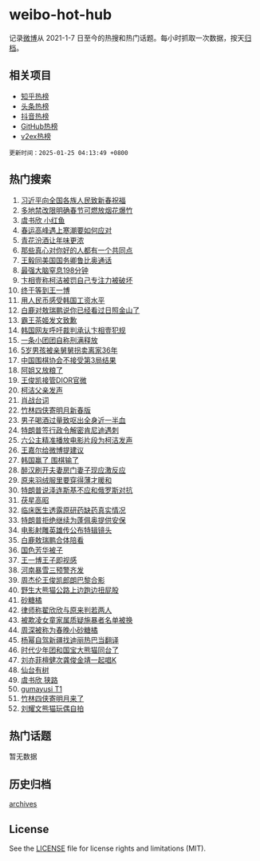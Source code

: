 # weibo-hot-hub

记录[微博](https://www.weibo.com)从 2021-1-7 日至今的热搜和热门话题。每小时抓取一次数据，按天[归档](archives)。

## 相关项目

- [知乎热榜](https://github.com/lonnyzhang423/zhihu-hot-hub)
- [头条热榜](https://github.com/lonnyzhang423/toutiao-hot-hub)
- [抖音热榜](https://github.com/lonnyzhang423/douyin-hot-hub)
- [GitHub热榜](https://github.com/lonnyzhang423/github-hot-hub)
- [v2ex热榜](https://github.com/lonnyzhang423/v2ex-hot-hub)


`更新时间：2025-01-25 04:13:49 +0800`

## 热门搜索

1. [习近平向全国各族人民致新春祝福](https://m.weibo.cn/search?containerid=100103type%3D1%26t%3D10%26q%3D%23%E4%B9%A0%E8%BF%91%E5%B9%B3%E5%90%91%E5%85%A8%E5%9B%BD%E5%90%84%E6%97%8F%E4%BA%BA%E6%B0%91%E8%87%B4%E6%96%B0%E6%98%A5%E7%A5%9D%E7%A6%8F%23&stream_entry_id=51&isnewpage=1&extparam=seat%3D1%26stream_entry_id%3D51%26c_type%3D51%26filter_type%3Drealtimehot%26cate%3D10103%26pos%3D0%26q%3D%2523%25E4%25B9%25A0%25E8%25BF%2591%25E5%25B9%25B3%25E5%2590%2591%25E5%2585%25A8%25E5%259B%25BD%25E5%2590%2584%25E6%2597%258F%25E4%25BA%25BA%25E6%25B0%2591%25E8%2587%25B4%25E6%2596%25B0%25E6%2598%25A5%25E7%25A5%259D%25E7%25A6%258F%2523%26dgr%3D0%26display_time%3D1737749628%26pre_seqid%3D17377496282530260214117)
1. [多地禁改限明确春节可燃放烟花爆竹](https://m.weibo.cn/search?containerid=100103type%3D1%26t%3D10%26q%3D%23%E5%A4%9A%E5%9C%B0%E7%A6%81%E6%94%B9%E9%99%90%E6%98%8E%E7%A1%AE%E6%98%A5%E8%8A%82%E5%8F%AF%E7%87%83%E6%94%BE%E7%83%9F%E8%8A%B1%E7%88%86%E7%AB%B9%23&stream_entry_id=31&isnewpage=1&extparam=seat%3D1%26stream_entry_id%3D31%26c_type%3D31%26q%3D%2523%25E5%25A4%259A%25E5%259C%25B0%25E7%25A6%2581%25E6%2594%25B9%25E9%2599%2590%25E6%2598%258E%25E7%25A1%25AE%25E6%2598%25A5%25E8%258A%2582%25E5%258F%25AF%25E7%2587%2583%25E6%2594%25BE%25E7%2583%259F%25E8%258A%25B1%25E7%2588%2586%25E7%25AB%25B9%2523%26dgr%3D0%26pos%3D0%26band_rank%3D1%26realpos%3D1%26cate%3D5001%26filter_type%3Drealtimehot%26flag%3D2%26lcate%3D5001%26display_time%3D1737749628%26pre_seqid%3D17377496282530260214117)
1. [虞书欣 小红鱼](https://m.weibo.cn/search?containerid=100103type%3D1%26t%3D10%26q%3D%E8%99%9E%E4%B9%A6%E6%AC%A3+%E5%B0%8F%E7%BA%A2%E9%B1%BC&stream_entry_id=31&isnewpage=1&extparam=seat%3D1%26stream_entry_id%3D31%26c_type%3D31%26q%3D%25E8%2599%259E%25E4%25B9%25A6%25E6%25AC%25A3%2520%25E5%25B0%258F%25E7%25BA%25A2%25E9%25B1%25BC%26dgr%3D0%26pos%3D1%26band_rank%3D2%26realpos%3D2%26cate%3D5001%26filter_type%3Drealtimehot%26flag%3D2%26lcate%3D5001%26display_time%3D1737749628%26pre_seqid%3D17377496282530260214117)
1. [春运高峰遇上寒潮要如何应对](https://m.weibo.cn/search?containerid=100103type%3D1%26t%3D10%26q%3D%23%E6%98%A5%E8%BF%90%E9%AB%98%E5%B3%B0%E9%81%87%E4%B8%8A%E5%AF%92%E6%BD%AE%E8%A6%81%E5%A6%82%E4%BD%95%E5%BA%94%E5%AF%B9%23&stream_entry_id=31&isnewpage=1&extparam=seat%3D1%26stream_entry_id%3D31%26c_type%3D31%26q%3D%2523%25E6%2598%25A5%25E8%25BF%2590%25E9%25AB%2598%25E5%25B3%25B0%25E9%2581%2587%25E4%25B8%258A%25E5%25AF%2592%25E6%25BD%25AE%25E8%25A6%2581%25E5%25A6%2582%25E4%25BD%2595%25E5%25BA%2594%25E5%25AF%25B9%2523%26dgr%3D0%26pos%3D2%26band_rank%3D3%26realpos%3D3%26cate%3D5001%26filter_type%3Drealtimehot%26flag%3D0%26lcate%3D5001%26display_time%3D1737749628%26pre_seqid%3D17377496282530260214117)
1. [青花汾酒让年味更浓](https://m.weibo.cn/search?containerid=100103type%3D1%26t%3D10%26q%3D%23%E9%9D%92%E8%8A%B1%E6%B1%BE%E9%85%92%E8%AE%A9%E5%B9%B4%E5%91%B3%E6%9B%B4%E6%B5%93%23&stream_entry_id=31&isnewpage=1&extparam=seat%3D1%26stream_entry_id%3D31%26c_type%3D31%26is_ad_pos%3D1%26pos%3D3%26dgr%3D0%26adid%3D274425%26topic_ad%3D1%26q%3D%2523%25E9%259D%2592%25E8%258A%25B1%25E6%25B1%25BE%25E9%2585%2592%25E8%25AE%25A9%25E5%25B9%25B4%25E5%2591%25B3%25E6%259B%25B4%25E6%25B5%2593%2523%26cate%3D5001%26band_rank%3D4%26filter_type%3Drealtimehot%26lcate%3D5001%26display_time%3D1737749628%26pre_seqid%3D17377496282530260214117)
1. [那些真心对你好的人都有一个共同点](https://m.weibo.cn/search?containerid=100103type%3D1%26t%3D10%26q%3D%23%E9%82%A3%E4%BA%9B%E7%9C%9F%E5%BF%83%E5%AF%B9%E4%BD%A0%E5%A5%BD%E7%9A%84%E4%BA%BA%E9%83%BD%E6%9C%89%E4%B8%80%E4%B8%AA%E5%85%B1%E5%90%8C%E7%82%B9%23&stream_entry_id=31&isnewpage=1&extparam=seat%3D1%26stream_entry_id%3D31%26c_type%3D31%26q%3D%2523%25E9%2582%25A3%25E4%25BA%259B%25E7%259C%259F%25E5%25BF%2583%25E5%25AF%25B9%25E4%25BD%25A0%25E5%25A5%25BD%25E7%259A%2584%25E4%25BA%25BA%25E9%2583%25BD%25E6%259C%2589%25E4%25B8%2580%25E4%25B8%25AA%25E5%2585%25B1%25E5%2590%258C%25E7%2582%25B9%2523%26dgr%3D0%26pos%3D4%26band_rank%3D4%26realpos%3D4%26cate%3D5001%26filter_type%3Drealtimehot%26flag%3D0%26lcate%3D5001%26display_time%3D1737749628%26pre_seqid%3D17377496282530260214117)
1. [王毅同美国国务卿鲁比奥通话](https://m.weibo.cn/search?containerid=100103type%3D1%26t%3D10%26q%3D%23%E7%8E%8B%E6%AF%85%E5%90%8C%E7%BE%8E%E5%9B%BD%E5%9B%BD%E5%8A%A1%E5%8D%BF%E9%B2%81%E6%AF%94%E5%A5%A5%E9%80%9A%E8%AF%9D%23&stream_entry_id=31&isnewpage=1&extparam=seat%3D1%26stream_entry_id%3D31%26c_type%3D31%26q%3D%2523%25E7%258E%258B%25E6%25AF%2585%25E5%2590%258C%25E7%25BE%258E%25E5%259B%25BD%25E5%259B%25BD%25E5%258A%25A1%25E5%258D%25BF%25E9%25B2%2581%25E6%25AF%2594%25E5%25A5%25A5%25E9%2580%259A%25E8%25AF%259D%2523%26dgr%3D0%26pos%3D5%26band_rank%3D5%26realpos%3D5%26cate%3D5001%26filter_type%3Drealtimehot%26flag%3D0%26lcate%3D5001%26display_time%3D1737749628%26pre_seqid%3D17377496282530260214117)
1. [最强大脑窒息198分钟](https://m.weibo.cn/search?containerid=100103type%3D1%26t%3D10%26q%3D%E6%9C%80%E5%BC%BA%E5%A4%A7%E8%84%91%E7%AA%92%E6%81%AF198%E5%88%86%E9%92%9F&stream_entry_id=31&isnewpage=1&extparam=seat%3D1%26stream_entry_id%3D31%26c_type%3D31%26q%3D%25E6%259C%2580%25E5%25BC%25BA%25E5%25A4%25A7%25E8%2584%2591%25E7%25AA%2592%25E6%2581%25AF198%25E5%2588%2586%25E9%2592%259F%26dgr%3D0%26pos%3D6%26band_rank%3D6%26realpos%3D6%26cate%3D5001%26filter_type%3Drealtimehot%26flag%3D2%26lcate%3D5001%26display_time%3D1737749628%26pre_seqid%3D17377496282530260214117)
1. [卞相壹称柯洁被罚自己专注力被破坏](https://m.weibo.cn/search?containerid=100103type%3D1%26t%3D10%26q%3D%23%E5%8D%9E%E7%9B%B8%E5%A3%B9%E7%A7%B0%E6%9F%AF%E6%B4%81%E8%A2%AB%E7%BD%9A%E8%87%AA%E5%B7%B1%E4%B8%93%E6%B3%A8%E5%8A%9B%E8%A2%AB%E7%A0%B4%E5%9D%8F%23&stream_entry_id=31&isnewpage=1&extparam=seat%3D1%26stream_entry_id%3D31%26c_type%3D31%26q%3D%2523%25E5%258D%259E%25E7%259B%25B8%25E5%25A3%25B9%25E7%25A7%25B0%25E6%259F%25AF%25E6%25B4%2581%25E8%25A2%25AB%25E7%25BD%259A%25E8%2587%25AA%25E5%25B7%25B1%25E4%25B8%2593%25E6%25B3%25A8%25E5%258A%259B%25E8%25A2%25AB%25E7%25A0%25B4%25E5%259D%258F%2523%26dgr%3D0%26pos%3D7%26band_rank%3D7%26realpos%3D7%26cate%3D5001%26filter_type%3Drealtimehot%26flag%3D0%26lcate%3D5001%26display_time%3D1737749628%26pre_seqid%3D17377496282530260214117)
1. [终于等到王一博](https://m.weibo.cn/search?containerid=100103type%3D1%26t%3D10%26q%3D%E7%BB%88%E4%BA%8E%E7%AD%89%E5%88%B0%E7%8E%8B%E4%B8%80%E5%8D%9A&stream_entry_id=31&isnewpage=1&extparam=seat%3D1%26stream_entry_id%3D31%26c_type%3D31%26q%3D%25E7%25BB%2588%25E4%25BA%258E%25E7%25AD%2589%25E5%2588%25B0%25E7%258E%258B%25E4%25B8%2580%25E5%258D%259A%26dgr%3D0%26pos%3D8%26band_rank%3D8%26realpos%3D8%26cate%3D5001%26filter_type%3Drealtimehot%26flag%3D0%26lcate%3D5001%26display_time%3D1737749628%26pre_seqid%3D17377496282530260214117)
1. [用人民币感受韩国工资水平](https://m.weibo.cn/search?containerid=100103type%3D1%26t%3D10%26q%3D%E7%94%A8%E4%BA%BA%E6%B0%91%E5%B8%81%E6%84%9F%E5%8F%97%E9%9F%A9%E5%9B%BD%E5%B7%A5%E8%B5%84%E6%B0%B4%E5%B9%B3&stream_entry_id=31&isnewpage=1&extparam=seat%3D1%26stream_entry_id%3D31%26c_type%3D31%26q%3D%25E7%2594%25A8%25E4%25BA%25BA%25E6%25B0%2591%25E5%25B8%2581%25E6%2584%259F%25E5%258F%2597%25E9%259F%25A9%25E5%259B%25BD%25E5%25B7%25A5%25E8%25B5%2584%25E6%25B0%25B4%25E5%25B9%25B3%26dgr%3D0%26pos%3D9%26band_rank%3D9%26realpos%3D9%26cate%3D5001%26filter_type%3Drealtimehot%26flag%3D0%26lcate%3D5001%26display_time%3D1737749628%26pre_seqid%3D17377496282530260214117)
1. [白鹿对敖瑞鹏说你已经看过日照金山了](https://m.weibo.cn/search?containerid=100103type%3D1%26t%3D10%26q%3D%23%E7%99%BD%E9%B9%BF%E5%AF%B9%E6%95%96%E7%91%9E%E9%B9%8F%E8%AF%B4%E4%BD%A0%E5%B7%B2%E7%BB%8F%E7%9C%8B%E8%BF%87%E6%97%A5%E7%85%A7%E9%87%91%E5%B1%B1%E4%BA%86%23&stream_entry_id=31&isnewpage=1&extparam=seat%3D1%26stream_entry_id%3D31%26c_type%3D31%26q%3D%2523%25E7%2599%25BD%25E9%25B9%25BF%25E5%25AF%25B9%25E6%2595%2596%25E7%2591%259E%25E9%25B9%258F%25E8%25AF%25B4%25E4%25BD%25A0%25E5%25B7%25B2%25E7%25BB%258F%25E7%259C%258B%25E8%25BF%2587%25E6%2597%25A5%25E7%2585%25A7%25E9%2587%2591%25E5%25B1%25B1%25E4%25BA%2586%2523%26dgr%3D0%26pos%3D10%26band_rank%3D10%26realpos%3D10%26cate%3D5001%26filter_type%3Drealtimehot%26flag%3D0%26lcate%3D5001%26display_time%3D1737749628%26pre_seqid%3D17377496282530260214117)
1. [霸王茶姬发文致歉](https://m.weibo.cn/search?containerid=100103type%3D1%26t%3D10%26q%3D%23%E9%9C%B8%E7%8E%8B%E8%8C%B6%E5%A7%AC%E5%8F%91%E6%96%87%E8%87%B4%E6%AD%89%23&stream_entry_id=31&isnewpage=1&extparam=seat%3D1%26stream_entry_id%3D31%26c_type%3D31%26q%3D%2523%25E9%259C%25B8%25E7%258E%258B%25E8%258C%25B6%25E5%25A7%25AC%25E5%258F%2591%25E6%2596%2587%25E8%2587%25B4%25E6%25AD%2589%2523%26dgr%3D0%26pos%3D11%26band_rank%3D11%26realpos%3D11%26cate%3D5001%26filter_type%3Drealtimehot%26flag%3D2%26lcate%3D5001%26display_time%3D1737749628%26pre_seqid%3D17377496282530260214117)
1. [韩国网友呼吁裁判承认卞相壹犯规](https://m.weibo.cn/search?containerid=100103type%3D1%26t%3D10%26q%3D%23%E9%9F%A9%E5%9B%BD%E7%BD%91%E5%8F%8B%E5%91%BC%E5%90%81%E8%A3%81%E5%88%A4%E6%89%BF%E8%AE%A4%E5%8D%9E%E7%9B%B8%E5%A3%B9%E7%8A%AF%E8%A7%84%23&stream_entry_id=31&isnewpage=1&extparam=seat%3D1%26stream_entry_id%3D31%26c_type%3D31%26q%3D%2523%25E9%259F%25A9%25E5%259B%25BD%25E7%25BD%2591%25E5%258F%258B%25E5%2591%25BC%25E5%2590%2581%25E8%25A3%2581%25E5%2588%25A4%25E6%2589%25BF%25E8%25AE%25A4%25E5%258D%259E%25E7%259B%25B8%25E5%25A3%25B9%25E7%258A%25AF%25E8%25A7%2584%2523%26dgr%3D0%26pos%3D12%26band_rank%3D12%26realpos%3D12%26cate%3D5001%26filter_type%3Drealtimehot%26flag%3D2%26lcate%3D5001%26display_time%3D1737749628%26pre_seqid%3D17377496282530260214117)
1. [一条小团团自称刑满释放](https://m.weibo.cn/search?containerid=100103type%3D1%26t%3D10%26q%3D%23%E4%B8%80%E6%9D%A1%E5%B0%8F%E5%9B%A2%E5%9B%A2%E8%87%AA%E7%A7%B0%E5%88%91%E6%BB%A1%E9%87%8A%E6%94%BE%23&stream_entry_id=31&isnewpage=1&extparam=seat%3D1%26stream_entry_id%3D31%26c_type%3D31%26q%3D%2523%25E4%25B8%2580%25E6%259D%25A1%25E5%25B0%258F%25E5%259B%25A2%25E5%259B%25A2%25E8%2587%25AA%25E7%25A7%25B0%25E5%2588%2591%25E6%25BB%25A1%25E9%2587%258A%25E6%2594%25BE%2523%26dgr%3D0%26pos%3D13%26band_rank%3D13%26realpos%3D13%26cate%3D5001%26filter_type%3Drealtimehot%26flag%3D2%26lcate%3D5001%26display_time%3D1737749628%26pre_seqid%3D17377496282530260214117)
1. [5岁男孩被亲舅舅拐卖离家36年](https://m.weibo.cn/search?containerid=100103type%3D1%26t%3D10%26q%3D%235%E5%B2%81%E7%94%B7%E5%AD%A9%E8%A2%AB%E4%BA%B2%E8%88%85%E8%88%85%E6%8B%90%E5%8D%96%E7%A6%BB%E5%AE%B636%E5%B9%B4%23&stream_entry_id=31&isnewpage=1&extparam=seat%3D1%26stream_entry_id%3D31%26c_type%3D31%26q%3D%25235%25E5%25B2%2581%25E7%2594%25B7%25E5%25AD%25A9%25E8%25A2%25AB%25E4%25BA%25B2%25E8%2588%2585%25E8%2588%2585%25E6%258B%2590%25E5%258D%2596%25E7%25A6%25BB%25E5%25AE%25B636%25E5%25B9%25B4%2523%26dgr%3D0%26pos%3D14%26band_rank%3D14%26realpos%3D14%26cate%3D5001%26filter_type%3Drealtimehot%26flag%3D0%26lcate%3D5001%26display_time%3D1737749628%26pre_seqid%3D17377496282530260214117)
1. [中国围棋协会不接受第3局结果](https://m.weibo.cn/search?containerid=100103type%3D1%26t%3D10%26q%3D%23%E4%B8%AD%E5%9B%BD%E5%9B%B4%E6%A3%8B%E5%8D%8F%E4%BC%9A%E4%B8%8D%E6%8E%A5%E5%8F%97%E7%AC%AC3%E5%B1%80%E7%BB%93%E6%9E%9C%23&stream_entry_id=31&isnewpage=1&extparam=seat%3D1%26stream_entry_id%3D31%26c_type%3D31%26q%3D%2523%25E4%25B8%25AD%25E5%259B%25BD%25E5%259B%25B4%25E6%25A3%258B%25E5%258D%258F%25E4%25BC%259A%25E4%25B8%258D%25E6%258E%25A5%25E5%258F%2597%25E7%25AC%25AC3%25E5%25B1%2580%25E7%25BB%2593%25E6%259E%259C%2523%26dgr%3D0%26pos%3D15%26band_rank%3D15%26realpos%3D15%26cate%3D5001%26filter_type%3Drealtimehot%26flag%3D0%26lcate%3D5001%26display_time%3D1737749628%26pre_seqid%3D17377496282530260214117)
1. [阿姐又放粮了](https://m.weibo.cn/search?containerid=100103type%3D1%26t%3D10%26q%3D%E9%98%BF%E5%A7%90%E5%8F%88%E6%94%BE%E7%B2%AE%E4%BA%86&stream_entry_id=31&isnewpage=1&extparam=seat%3D1%26stream_entry_id%3D31%26c_type%3D31%26q%3D%25E9%2598%25BF%25E5%25A7%2590%25E5%258F%2588%25E6%2594%25BE%25E7%25B2%25AE%25E4%25BA%2586%26dgr%3D0%26pos%3D16%26band_rank%3D16%26realpos%3D16%26cate%3D5001%26filter_type%3Drealtimehot%26flag%3D0%26lcate%3D5001%26display_time%3D1737749628%26pre_seqid%3D17377496282530260214117)
1. [王俊凯接管DIOR官微](https://m.weibo.cn/search?containerid=100103type%3D1%26t%3D10%26q%3D%23%E7%8E%8B%E4%BF%8A%E5%87%AF%E6%8E%A5%E7%AE%A1DIOR%E5%AE%98%E5%BE%AE%23&stream_entry_id=31&isnewpage=1&extparam=seat%3D1%26stream_entry_id%3D31%26c_type%3D31%26q%3D%2523%25E7%258E%258B%25E4%25BF%258A%25E5%2587%25AF%25E6%258E%25A5%25E7%25AE%25A1DIOR%25E5%25AE%2598%25E5%25BE%25AE%2523%26dgr%3D0%26pos%3D17%26band_rank%3D17%26realpos%3D17%26cate%3D5001%26filter_type%3Drealtimehot%26flag%3D0%26lcate%3D5001%26display_time%3D1737749628%26pre_seqid%3D17377496282530260214117)
1. [柯洁父亲发声](https://m.weibo.cn/search?containerid=100103type%3D1%26t%3D10%26q%3D%23%E6%9F%AF%E6%B4%81%E7%88%B6%E4%BA%B2%E5%8F%91%E5%A3%B0%23&stream_entry_id=31&isnewpage=1&extparam=seat%3D1%26stream_entry_id%3D31%26c_type%3D31%26q%3D%2523%25E6%259F%25AF%25E6%25B4%2581%25E7%2588%25B6%25E4%25BA%25B2%25E5%258F%2591%25E5%25A3%25B0%2523%26dgr%3D0%26pos%3D18%26band_rank%3D18%26realpos%3D18%26cate%3D5001%26filter_type%3Drealtimehot%26flag%3D0%26lcate%3D5001%26display_time%3D1737749628%26pre_seqid%3D17377496282530260214117)
1. [肖战台词](https://m.weibo.cn/search?containerid=100103type%3D1%26t%3D10%26q%3D%E8%82%96%E6%88%98%E5%8F%B0%E8%AF%8D&stream_entry_id=31&isnewpage=1&extparam=seat%3D1%26stream_entry_id%3D31%26c_type%3D31%26q%3D%25E8%2582%2596%25E6%2588%2598%25E5%258F%25B0%25E8%25AF%258D%26dgr%3D0%26pos%3D19%26band_rank%3D19%26realpos%3D19%26cate%3D5001%26filter_type%3Drealtimehot%26flag%3D0%26lcate%3D5001%26display_time%3D1737749628%26pre_seqid%3D17377496282530260214117)
1. [竹林四侠寄明月新春版](https://m.weibo.cn/search?containerid=100103type%3D1%26t%3D10%26q%3D%E7%AB%B9%E6%9E%97%E5%9B%9B%E4%BE%A0%E5%AF%84%E6%98%8E%E6%9C%88%E6%96%B0%E6%98%A5%E7%89%88&stream_entry_id=31&isnewpage=1&extparam=seat%3D1%26stream_entry_id%3D31%26c_type%3D31%26q%3D%25E7%25AB%25B9%25E6%259E%2597%25E5%259B%259B%25E4%25BE%25A0%25E5%25AF%2584%25E6%2598%258E%25E6%259C%2588%25E6%2596%25B0%25E6%2598%25A5%25E7%2589%2588%26dgr%3D0%26pos%3D20%26band_rank%3D20%26realpos%3D20%26cate%3D5001%26filter_type%3Drealtimehot%26flag%3D0%26lcate%3D5001%26display_time%3D1737749628%26pre_seqid%3D17377496282530260214117)
1. [男子喝酒过量致呕出全身近一半血](https://m.weibo.cn/search?containerid=100103type%3D1%26t%3D10%26q%3D%23%E7%94%B7%E5%AD%90%E5%96%9D%E9%85%92%E8%BF%87%E9%87%8F%E8%87%B4%E5%91%95%E5%87%BA%E5%85%A8%E8%BA%AB%E8%BF%91%E4%B8%80%E5%8D%8A%E8%A1%80%23&stream_entry_id=31&isnewpage=1&extparam=seat%3D1%26stream_entry_id%3D31%26c_type%3D31%26q%3D%2523%25E7%2594%25B7%25E5%25AD%2590%25E5%2596%259D%25E9%2585%2592%25E8%25BF%2587%25E9%2587%258F%25E8%2587%25B4%25E5%2591%2595%25E5%2587%25BA%25E5%2585%25A8%25E8%25BA%25AB%25E8%25BF%2591%25E4%25B8%2580%25E5%258D%258A%25E8%25A1%2580%2523%26dgr%3D0%26pos%3D21%26band_rank%3D21%26realpos%3D21%26cate%3D5001%26filter_type%3Drealtimehot%26flag%3D0%26lcate%3D5001%26display_time%3D1737749628%26pre_seqid%3D17377496282530260214117)
1. [特朗普签行政令解密肯尼迪遇刺](https://m.weibo.cn/search?containerid=100103type%3D1%26t%3D10%26q%3D%23%E7%89%B9%E6%9C%97%E6%99%AE%E7%AD%BE%E8%A1%8C%E6%94%BF%E4%BB%A4%E8%A7%A3%E5%AF%86%E8%82%AF%E5%B0%BC%E8%BF%AA%E9%81%87%E5%88%BA%23&stream_entry_id=31&isnewpage=1&extparam=seat%3D1%26stream_entry_id%3D31%26c_type%3D31%26q%3D%2523%25E7%2589%25B9%25E6%259C%2597%25E6%2599%25AE%25E7%25AD%25BE%25E8%25A1%258C%25E6%2594%25BF%25E4%25BB%25A4%25E8%25A7%25A3%25E5%25AF%2586%25E8%2582%25AF%25E5%25B0%25BC%25E8%25BF%25AA%25E9%2581%2587%25E5%2588%25BA%2523%26dgr%3D0%26pos%3D22%26band_rank%3D22%26realpos%3D22%26cate%3D5001%26filter_type%3Drealtimehot%26flag%3D0%26lcate%3D5001%26display_time%3D1737749628%26pre_seqid%3D17377496282530260214117)
1. [六公主精准播放电影片段为柯洁发声](https://m.weibo.cn/search?containerid=100103type%3D1%26t%3D10%26q%3D%23%E5%85%AD%E5%85%AC%E4%B8%BB%E7%B2%BE%E5%87%86%E6%92%AD%E6%94%BE%E7%94%B5%E5%BD%B1%E7%89%87%E6%AE%B5%E4%B8%BA%E6%9F%AF%E6%B4%81%E5%8F%91%E5%A3%B0%23&stream_entry_id=31&isnewpage=1&extparam=seat%3D1%26stream_entry_id%3D31%26c_type%3D31%26q%3D%2523%25E5%2585%25AD%25E5%2585%25AC%25E4%25B8%25BB%25E7%25B2%25BE%25E5%2587%2586%25E6%2592%25AD%25E6%2594%25BE%25E7%2594%25B5%25E5%25BD%25B1%25E7%2589%2587%25E6%25AE%25B5%25E4%25B8%25BA%25E6%259F%25AF%25E6%25B4%2581%25E5%258F%2591%25E5%25A3%25B0%2523%26dgr%3D0%26pos%3D23%26band_rank%3D23%26realpos%3D23%26cate%3D5001%26filter_type%3Drealtimehot%26flag%3D0%26lcate%3D5001%26display_time%3D1737749628%26pre_seqid%3D17377496282530260214117)
1. [王嘉尔给微博提建议](https://m.weibo.cn/search?containerid=100103type%3D1%26t%3D10%26q%3D%E7%8E%8B%E5%98%89%E5%B0%94%E7%BB%99%E5%BE%AE%E5%8D%9A%E6%8F%90%E5%BB%BA%E8%AE%AE&stream_entry_id=31&isnewpage=1&extparam=seat%3D1%26stream_entry_id%3D31%26c_type%3D31%26q%3D%25E7%258E%258B%25E5%2598%2589%25E5%25B0%2594%25E7%25BB%2599%25E5%25BE%25AE%25E5%258D%259A%25E6%258F%2590%25E5%25BB%25BA%25E8%25AE%25AE%26dgr%3D0%26pos%3D24%26band_rank%3D24%26realpos%3D24%26cate%3D5001%26filter_type%3Drealtimehot%26flag%3D0%26lcate%3D5001%26display_time%3D1737749628%26pre_seqid%3D17377496282530260214117)
1. [韩国赢了 围棋输了](https://m.weibo.cn/search?containerid=100103type%3D1%26t%3D10%26q%3D%E9%9F%A9%E5%9B%BD%E8%B5%A2%E4%BA%86+%E5%9B%B4%E6%A3%8B%E8%BE%93%E4%BA%86&stream_entry_id=31&isnewpage=1&extparam=seat%3D1%26stream_entry_id%3D31%26c_type%3D31%26q%3D%25E9%259F%25A9%25E5%259B%25BD%25E8%25B5%25A2%25E4%25BA%2586%2520%25E5%259B%25B4%25E6%25A3%258B%25E8%25BE%2593%25E4%25BA%2586%26dgr%3D0%26pos%3D25%26band_rank%3D25%26realpos%3D25%26cate%3D5001%26filter_type%3Drealtimehot%26flag%3D0%26lcate%3D5001%26display_time%3D1737749628%26pre_seqid%3D17377496282530260214117)
1. [醉汉刷开夫妻房门妻子现应激反应](https://m.weibo.cn/search?containerid=100103type%3D1%26t%3D10%26q%3D%23%E9%86%89%E6%B1%89%E5%88%B7%E5%BC%80%E5%A4%AB%E5%A6%BB%E6%88%BF%E9%97%A8%E5%A6%BB%E5%AD%90%E7%8E%B0%E5%BA%94%E6%BF%80%E5%8F%8D%E5%BA%94%23&stream_entry_id=31&isnewpage=1&extparam=seat%3D1%26stream_entry_id%3D31%26c_type%3D31%26q%3D%2523%25E9%2586%2589%25E6%25B1%2589%25E5%2588%25B7%25E5%25BC%2580%25E5%25A4%25AB%25E5%25A6%25BB%25E6%2588%25BF%25E9%2597%25A8%25E5%25A6%25BB%25E5%25AD%2590%25E7%258E%25B0%25E5%25BA%2594%25E6%25BF%2580%25E5%258F%258D%25E5%25BA%2594%2523%26dgr%3D0%26pos%3D26%26band_rank%3D26%26realpos%3D26%26cate%3D5001%26filter_type%3Drealtimehot%26flag%3D0%26lcate%3D5001%26display_time%3D1737749628%26pre_seqid%3D17377496282530260214117)
1. [原来羽绒服里要穿得薄才暖和](https://m.weibo.cn/search?containerid=100103type%3D1%26t%3D10%26q%3D%23%E5%8E%9F%E6%9D%A5%E7%BE%BD%E7%BB%92%E6%9C%8D%E9%87%8C%E8%A6%81%E7%A9%BF%E5%BE%97%E8%96%84%E6%89%8D%E6%9A%96%E5%92%8C%23&stream_entry_id=31&isnewpage=1&extparam=seat%3D1%26stream_entry_id%3D31%26c_type%3D31%26q%3D%2523%25E5%258E%259F%25E6%259D%25A5%25E7%25BE%25BD%25E7%25BB%2592%25E6%259C%258D%25E9%2587%258C%25E8%25A6%2581%25E7%25A9%25BF%25E5%25BE%2597%25E8%2596%2584%25E6%2589%258D%25E6%259A%2596%25E5%2592%258C%2523%26dgr%3D0%26pos%3D27%26band_rank%3D27%26realpos%3D27%26cate%3D5001%26filter_type%3Drealtimehot%26flag%3D0%26lcate%3D5001%26display_time%3D1737749628%26pre_seqid%3D17377496282530260214117)
1. [特朗普说泽连斯基不应和俄罗斯对抗](https://m.weibo.cn/search?containerid=100103type%3D1%26t%3D10%26q%3D%23%E7%89%B9%E6%9C%97%E6%99%AE%E8%AF%B4%E6%B3%BD%E8%BF%9E%E6%96%AF%E5%9F%BA%E4%B8%8D%E5%BA%94%E5%92%8C%E4%BF%84%E7%BD%97%E6%96%AF%E5%AF%B9%E6%8A%97%23&stream_entry_id=31&isnewpage=1&extparam=seat%3D1%26stream_entry_id%3D31%26c_type%3D31%26q%3D%2523%25E7%2589%25B9%25E6%259C%2597%25E6%2599%25AE%25E8%25AF%25B4%25E6%25B3%25BD%25E8%25BF%259E%25E6%2596%25AF%25E5%259F%25BA%25E4%25B8%258D%25E5%25BA%2594%25E5%2592%258C%25E4%25BF%2584%25E7%25BD%2597%25E6%2596%25AF%25E5%25AF%25B9%25E6%258A%2597%2523%26dgr%3D0%26pos%3D28%26band_rank%3D28%26realpos%3D28%26cate%3D5001%26filter_type%3Drealtimehot%26flag%3D0%26lcate%3D5001%26display_time%3D1737749628%26pre_seqid%3D17377496282530260214117)
1. [茯星高昭](https://m.weibo.cn/search?containerid=100103type%3D1%26t%3D10%26q%3D%23%E8%8C%AF%E6%98%9F%E9%AB%98%E6%98%AD%23&stream_entry_id=31&isnewpage=1&extparam=seat%3D1%26stream_entry_id%3D31%26c_type%3D31%26q%3D%2523%25E8%258C%25AF%25E6%2598%259F%25E9%25AB%2598%25E6%2598%25AD%2523%26dgr%3D0%26pos%3D29%26band_rank%3D29%26realpos%3D29%26cate%3D5001%26filter_type%3Drealtimehot%26flag%3D1%26lcate%3D5001%26display_time%3D1737749628%26pre_seqid%3D17377496282530260214117)
1. [临床医生透露原研药缺药真实情况](https://m.weibo.cn/search?containerid=100103type%3D1%26t%3D10%26q%3D%23%E4%B8%B4%E5%BA%8A%E5%8C%BB%E7%94%9F%E9%80%8F%E9%9C%B2%E5%8E%9F%E7%A0%94%E8%8D%AF%E7%BC%BA%E8%8D%AF%E7%9C%9F%E5%AE%9E%E6%83%85%E5%86%B5%23&stream_entry_id=31&isnewpage=1&extparam=seat%3D1%26stream_entry_id%3D31%26c_type%3D31%26q%3D%2523%25E4%25B8%25B4%25E5%25BA%258A%25E5%258C%25BB%25E7%2594%259F%25E9%2580%258F%25E9%259C%25B2%25E5%258E%259F%25E7%25A0%2594%25E8%258D%25AF%25E7%25BC%25BA%25E8%258D%25AF%25E7%259C%259F%25E5%25AE%259E%25E6%2583%2585%25E5%2586%25B5%2523%26dgr%3D0%26pos%3D30%26band_rank%3D30%26realpos%3D30%26cate%3D5001%26filter_type%3Drealtimehot%26flag%3D0%26lcate%3D5001%26display_time%3D1737749628%26pre_seqid%3D17377496282530260214117)
1. [特朗普拒绝继续为蓬佩奥提供安保](https://m.weibo.cn/search?containerid=100103type%3D1%26t%3D10%26q%3D%23%E7%89%B9%E6%9C%97%E6%99%AE%E6%8B%92%E7%BB%9D%E7%BB%A7%E7%BB%AD%E4%B8%BA%E8%93%AC%E4%BD%A9%E5%A5%A5%E6%8F%90%E4%BE%9B%E5%AE%89%E4%BF%9D%23&stream_entry_id=31&isnewpage=1&extparam=seat%3D1%26stream_entry_id%3D31%26c_type%3D31%26q%3D%2523%25E7%2589%25B9%25E6%259C%2597%25E6%2599%25AE%25E6%258B%2592%25E7%25BB%259D%25E7%25BB%25A7%25E7%25BB%25AD%25E4%25B8%25BA%25E8%2593%25AC%25E4%25BD%25A9%25E5%25A5%25A5%25E6%258F%2590%25E4%25BE%259B%25E5%25AE%2589%25E4%25BF%259D%2523%26dgr%3D0%26pos%3D31%26band_rank%3D31%26realpos%3D31%26cate%3D5001%26filter_type%3Drealtimehot%26flag%3D0%26lcate%3D5001%26display_time%3D1737749628%26pre_seqid%3D17377496282530260214117)
1. [电影射雕英雄传公布特辑镜头](https://m.weibo.cn/search?containerid=100103type%3D1%26t%3D10%26q%3D%23%E7%94%B5%E5%BD%B1%E5%B0%84%E9%9B%95%E8%8B%B1%E9%9B%84%E4%BC%A0%E5%85%AC%E5%B8%83%E7%89%B9%E8%BE%91%E9%95%9C%E5%A4%B4%23&stream_entry_id=31&isnewpage=1&extparam=seat%3D1%26stream_entry_id%3D31%26c_type%3D31%26q%3D%2523%25E7%2594%25B5%25E5%25BD%25B1%25E5%25B0%2584%25E9%259B%2595%25E8%258B%25B1%25E9%259B%2584%25E4%25BC%25A0%25E5%2585%25AC%25E5%25B8%2583%25E7%2589%25B9%25E8%25BE%2591%25E9%2595%259C%25E5%25A4%25B4%2523%26dgr%3D0%26pos%3D32%26band_rank%3D32%26realpos%3D32%26cate%3D5001%26filter_type%3Drealtimehot%26flag%3D0%26lcate%3D5001%26display_time%3D1737749628%26pre_seqid%3D17377496282530260214117)
1. [白鹿敖瑞鹏合体陪看](https://m.weibo.cn/search?containerid=100103type%3D1%26t%3D10%26q%3D%23%E7%99%BD%E9%B9%BF%E6%95%96%E7%91%9E%E9%B9%8F%E5%90%88%E4%BD%93%E9%99%AA%E7%9C%8B%23&stream_entry_id=31&isnewpage=1&extparam=seat%3D1%26stream_entry_id%3D31%26c_type%3D31%26q%3D%2523%25E7%2599%25BD%25E9%25B9%25BF%25E6%2595%2596%25E7%2591%259E%25E9%25B9%258F%25E5%2590%2588%25E4%25BD%2593%25E9%2599%25AA%25E7%259C%258B%2523%26dgr%3D0%26pos%3D33%26band_rank%3D33%26realpos%3D33%26cate%3D5001%26filter_type%3Drealtimehot%26flag%3D0%26lcate%3D5001%26display_time%3D1737749628%26pre_seqid%3D17377496282530260214117)
1. [国色芳华被子](https://m.weibo.cn/search?containerid=100103type%3D1%26t%3D10%26q%3D%E5%9B%BD%E8%89%B2%E8%8A%B3%E5%8D%8E%E8%A2%AB%E5%AD%90&stream_entry_id=31&isnewpage=1&extparam=seat%3D1%26stream_entry_id%3D31%26c_type%3D31%26q%3D%25E5%259B%25BD%25E8%2589%25B2%25E8%258A%25B3%25E5%258D%258E%25E8%25A2%25AB%25E5%25AD%2590%26dgr%3D0%26pos%3D34%26band_rank%3D34%26realpos%3D34%26cate%3D5001%26filter_type%3Drealtimehot%26flag%3D0%26lcate%3D5001%26display_time%3D1737749628%26pre_seqid%3D17377496282530260214117)
1. [王一博王子即视感](https://m.weibo.cn/search?containerid=100103type%3D1%26t%3D10%26q%3D%23%E7%8E%8B%E4%B8%80%E5%8D%9A%E7%8E%8B%E5%AD%90%E5%8D%B3%E8%A7%86%E6%84%9F%23&stream_entry_id=31&isnewpage=1&extparam=seat%3D1%26stream_entry_id%3D31%26c_type%3D31%26q%3D%2523%25E7%258E%258B%25E4%25B8%2580%25E5%258D%259A%25E7%258E%258B%25E5%25AD%2590%25E5%258D%25B3%25E8%25A7%2586%25E6%2584%259F%2523%26dgr%3D0%26pos%3D35%26band_rank%3D35%26realpos%3D35%26cate%3D5001%26filter_type%3Drealtimehot%26flag%3D0%26lcate%3D5001%26display_time%3D1737749628%26pre_seqid%3D17377496282530260214117)
1. [河南暴雪三预警齐发](https://m.weibo.cn/search?containerid=100103type%3D1%26t%3D10%26q%3D%23%E6%B2%B3%E5%8D%97%E6%9A%B4%E9%9B%AA%E4%B8%89%E9%A2%84%E8%AD%A6%E9%BD%90%E5%8F%91%23&stream_entry_id=31&isnewpage=1&extparam=seat%3D1%26stream_entry_id%3D31%26c_type%3D31%26q%3D%2523%25E6%25B2%25B3%25E5%258D%2597%25E6%259A%25B4%25E9%259B%25AA%25E4%25B8%2589%25E9%25A2%2584%25E8%25AD%25A6%25E9%25BD%2590%25E5%258F%2591%2523%26dgr%3D0%26pos%3D36%26band_rank%3D36%26realpos%3D36%26cate%3D5001%26filter_type%3Drealtimehot%26flag%3D0%26lcate%3D5001%26display_time%3D1737749628%26pre_seqid%3D17377496282530260214117)
1. [周杰伦王俊凯郎朗巴黎合影](https://m.weibo.cn/search?containerid=100103type%3D1%26t%3D10%26q%3D%23%E5%91%A8%E6%9D%B0%E4%BC%A6%E7%8E%8B%E4%BF%8A%E5%87%AF%E9%83%8E%E6%9C%97%E5%B7%B4%E9%BB%8E%E5%90%88%E5%BD%B1%23&stream_entry_id=31&isnewpage=1&extparam=seat%3D1%26stream_entry_id%3D31%26c_type%3D31%26q%3D%2523%25E5%2591%25A8%25E6%259D%25B0%25E4%25BC%25A6%25E7%258E%258B%25E4%25BF%258A%25E5%2587%25AF%25E9%2583%258E%25E6%259C%2597%25E5%25B7%25B4%25E9%25BB%258E%25E5%2590%2588%25E5%25BD%25B1%2523%26dgr%3D0%26pos%3D37%26band_rank%3D37%26realpos%3D37%26cate%3D5001%26filter_type%3Drealtimehot%26flag%3D0%26lcate%3D5001%26display_time%3D1737749628%26pre_seqid%3D17377496282530260214117)
1. [野生大熊猫公路上边跑边扭屁股](https://m.weibo.cn/search?containerid=100103type%3D1%26t%3D10%26q%3D%23%E9%87%8E%E7%94%9F%E5%A4%A7%E7%86%8A%E7%8C%AB%E5%85%AC%E8%B7%AF%E4%B8%8A%E8%BE%B9%E8%B7%91%E8%BE%B9%E6%89%AD%E5%B1%81%E8%82%A1%23&stream_entry_id=31&isnewpage=1&extparam=seat%3D1%26stream_entry_id%3D31%26c_type%3D31%26q%3D%2523%25E9%2587%258E%25E7%2594%259F%25E5%25A4%25A7%25E7%2586%258A%25E7%258C%25AB%25E5%2585%25AC%25E8%25B7%25AF%25E4%25B8%258A%25E8%25BE%25B9%25E8%25B7%2591%25E8%25BE%25B9%25E6%2589%25AD%25E5%25B1%2581%25E8%2582%25A1%2523%26dgr%3D0%26pos%3D38%26band_rank%3D38%26realpos%3D38%26cate%3D5001%26filter_type%3Drealtimehot%26flag%3D0%26lcate%3D5001%26display_time%3D1737749628%26pre_seqid%3D17377496282530260214117)
1. [砂糖橘](https://m.weibo.cn/search?containerid=100103type%3D1%26t%3D10%26q%3D%E7%A0%82%E7%B3%96%E6%A9%98&stream_entry_id=31&isnewpage=1&extparam=seat%3D1%26stream_entry_id%3D31%26c_type%3D31%26q%3D%25E7%25A0%2582%25E7%25B3%2596%25E6%25A9%2598%26dgr%3D0%26pos%3D39%26band_rank%3D39%26realpos%3D39%26cate%3D5001%26filter_type%3Drealtimehot%26flag%3D0%26lcate%3D5001%26display_time%3D1737749628%26pre_seqid%3D17377496282530260214117)
1. [律师称翟欣欣与原来判若两人](https://m.weibo.cn/search?containerid=100103type%3D1%26t%3D10%26q%3D%23%E5%BE%8B%E5%B8%88%E7%A7%B0%E7%BF%9F%E6%AC%A3%E6%AC%A3%E4%B8%8E%E5%8E%9F%E6%9D%A5%E5%88%A4%E8%8B%A5%E4%B8%A4%E4%BA%BA%23&stream_entry_id=31&isnewpage=1&extparam=seat%3D1%26stream_entry_id%3D31%26c_type%3D31%26q%3D%2523%25E5%25BE%258B%25E5%25B8%2588%25E7%25A7%25B0%25E7%25BF%259F%25E6%25AC%25A3%25E6%25AC%25A3%25E4%25B8%258E%25E5%258E%259F%25E6%259D%25A5%25E5%2588%25A4%25E8%258B%25A5%25E4%25B8%25A4%25E4%25BA%25BA%2523%26dgr%3D0%26pos%3D40%26band_rank%3D40%26realpos%3D40%26cate%3D5001%26filter_type%3Drealtimehot%26flag%3D0%26lcate%3D5001%26display_time%3D1737749628%26pre_seqid%3D17377496282530260214117)
1. [被欺凌女童家属质疑施暴者名单被换](https://m.weibo.cn/search?containerid=100103type%3D1%26t%3D10%26q%3D%23%E8%A2%AB%E6%AC%BA%E5%87%8C%E5%A5%B3%E7%AB%A5%E5%AE%B6%E5%B1%9E%E8%B4%A8%E7%96%91%E6%96%BD%E6%9A%B4%E8%80%85%E5%90%8D%E5%8D%95%E8%A2%AB%E6%8D%A2%23&stream_entry_id=31&isnewpage=1&extparam=seat%3D1%26stream_entry_id%3D31%26c_type%3D31%26q%3D%2523%25E8%25A2%25AB%25E6%25AC%25BA%25E5%2587%258C%25E5%25A5%25B3%25E7%25AB%25A5%25E5%25AE%25B6%25E5%25B1%259E%25E8%25B4%25A8%25E7%2596%2591%25E6%2596%25BD%25E6%259A%25B4%25E8%2580%2585%25E5%2590%258D%25E5%258D%2595%25E8%25A2%25AB%25E6%258D%25A2%2523%26dgr%3D0%26pos%3D41%26band_rank%3D41%26realpos%3D41%26cate%3D5001%26filter_type%3Drealtimehot%26flag%3D0%26lcate%3D5001%26display_time%3D1737749628%26pre_seqid%3D17377496282530260214117)
1. [周深被称为春晚小砂糖橘](https://m.weibo.cn/search?containerid=100103type%3D1%26t%3D10%26q%3D%23%E5%91%A8%E6%B7%B1%E8%A2%AB%E7%A7%B0%E4%B8%BA%E6%98%A5%E6%99%9A%E5%B0%8F%E7%A0%82%E7%B3%96%E6%A9%98%23&stream_entry_id=31&isnewpage=1&extparam=seat%3D1%26stream_entry_id%3D31%26c_type%3D31%26q%3D%2523%25E5%2591%25A8%25E6%25B7%25B1%25E8%25A2%25AB%25E7%25A7%25B0%25E4%25B8%25BA%25E6%2598%25A5%25E6%2599%259A%25E5%25B0%258F%25E7%25A0%2582%25E7%25B3%2596%25E6%25A9%2598%2523%26dgr%3D0%26pos%3D42%26band_rank%3D42%26realpos%3D42%26cate%3D5001%26filter_type%3Drealtimehot%26flag%3D0%26lcate%3D5001%26display_time%3D1737749628%26pre_seqid%3D17377496282530260214117)
1. [杨幂自驾新疆找迪丽热巴当翻译](https://m.weibo.cn/search?containerid=100103type%3D1%26t%3D10%26q%3D%E6%9D%A8%E5%B9%82%E8%87%AA%E9%A9%BE%E6%96%B0%E7%96%86%E6%89%BE%E8%BF%AA%E4%B8%BD%E7%83%AD%E5%B7%B4%E5%BD%93%E7%BF%BB%E8%AF%91&stream_entry_id=31&isnewpage=1&extparam=seat%3D1%26stream_entry_id%3D31%26c_type%3D31%26q%3D%25E6%259D%25A8%25E5%25B9%2582%25E8%2587%25AA%25E9%25A9%25BE%25E6%2596%25B0%25E7%2596%2586%25E6%2589%25BE%25E8%25BF%25AA%25E4%25B8%25BD%25E7%2583%25AD%25E5%25B7%25B4%25E5%25BD%2593%25E7%25BF%25BB%25E8%25AF%2591%26dgr%3D0%26pos%3D43%26band_rank%3D43%26realpos%3D43%26cate%3D5001%26filter_type%3Drealtimehot%26flag%3D0%26lcate%3D5001%26display_time%3D1737749628%26pre_seqid%3D17377496282530260214117)
1. [时代少年团和国宝大熊猫同台了](https://m.weibo.cn/search?containerid=100103type%3D1%26t%3D10%26q%3D%23%E6%97%B6%E4%BB%A3%E5%B0%91%E5%B9%B4%E5%9B%A2%E5%92%8C%E5%9B%BD%E5%AE%9D%E5%A4%A7%E7%86%8A%E7%8C%AB%E5%90%8C%E5%8F%B0%E4%BA%86%23&stream_entry_id=31&isnewpage=1&extparam=seat%3D1%26stream_entry_id%3D31%26c_type%3D31%26q%3D%2523%25E6%2597%25B6%25E4%25BB%25A3%25E5%25B0%2591%25E5%25B9%25B4%25E5%259B%25A2%25E5%2592%258C%25E5%259B%25BD%25E5%25AE%259D%25E5%25A4%25A7%25E7%2586%258A%25E7%258C%25AB%25E5%2590%258C%25E5%258F%25B0%25E4%25BA%2586%2523%26dgr%3D0%26pos%3D44%26band_rank%3D44%26realpos%3D44%26cate%3D5001%26filter_type%3Drealtimehot%26flag%3D0%26lcate%3D5001%26display_time%3D1737749628%26pre_seqid%3D17377496282530260214117)
1. [刘亦菲檀健次龚俊金靖一起唱K](https://m.weibo.cn/search?containerid=100103type%3D1%26t%3D10%26q%3D%23%E5%88%98%E4%BA%A6%E8%8F%B2%E6%AA%80%E5%81%A5%E6%AC%A1%E9%BE%9A%E4%BF%8A%E9%87%91%E9%9D%96%E4%B8%80%E8%B5%B7%E5%94%B1K%23&stream_entry_id=31&isnewpage=1&extparam=seat%3D1%26stream_entry_id%3D31%26c_type%3D31%26q%3D%2523%25E5%2588%2598%25E4%25BA%25A6%25E8%258F%25B2%25E6%25AA%2580%25E5%2581%25A5%25E6%25AC%25A1%25E9%25BE%259A%25E4%25BF%258A%25E9%2587%2591%25E9%259D%2596%25E4%25B8%2580%25E8%25B5%25B7%25E5%2594%25B1K%2523%26dgr%3D0%26pos%3D45%26band_rank%3D45%26realpos%3D45%26cate%3D5001%26filter_type%3Drealtimehot%26flag%3D0%26lcate%3D5001%26display_time%3D1737749628%26pre_seqid%3D17377496282530260214117)
1. [仙台有树](https://m.weibo.cn/search?containerid=100103type%3D1%26t%3D10%26q%3D%E4%BB%99%E5%8F%B0%E6%9C%89%E6%A0%91&stream_entry_id=31&isnewpage=1&extparam=seat%3D1%26stream_entry_id%3D31%26c_type%3D31%26q%3D%25E4%25BB%2599%25E5%258F%25B0%25E6%259C%2589%25E6%25A0%2591%26dgr%3D0%26pos%3D46%26band_rank%3D46%26realpos%3D46%26cate%3D5001%26filter_type%3Drealtimehot%26flag%3D0%26lcate%3D5001%26display_time%3D1737749628%26pre_seqid%3D17377496282530260214117)
1. [虞书欣 狭路](https://m.weibo.cn/search?containerid=100103type%3D1%26t%3D10%26q%3D%E8%99%9E%E4%B9%A6%E6%AC%A3+%E7%8B%AD%E8%B7%AF&stream_entry_id=31&isnewpage=1&extparam=seat%3D1%26stream_entry_id%3D31%26c_type%3D31%26q%3D%25E8%2599%259E%25E4%25B9%25A6%25E6%25AC%25A3%2520%25E7%258B%25AD%25E8%25B7%25AF%26dgr%3D0%26pos%3D47%26band_rank%3D47%26realpos%3D47%26cate%3D5001%26filter_type%3Drealtimehot%26flag%3D0%26lcate%3D5001%26display_time%3D1737749628%26pre_seqid%3D17377496282530260214117)
1. [gumayusi T1](https://m.weibo.cn/search?containerid=100103type%3D1%26t%3D10%26q%3Dgumayusi+T1&stream_entry_id=31&isnewpage=1&extparam=seat%3D1%26stream_entry_id%3D31%26c_type%3D31%26q%3Dgumayusi%2520T1%26dgr%3D0%26pos%3D48%26band_rank%3D48%26realpos%3D48%26cate%3D5001%26filter_type%3Drealtimehot%26flag%3D0%26lcate%3D5001%26display_time%3D1737749628%26pre_seqid%3D17377496282530260214117)
1. [竹林四侠寄明月来了](https://m.weibo.cn/search?containerid=100103type%3D1%26t%3D10%26q%3D%23%E7%AB%B9%E6%9E%97%E5%9B%9B%E4%BE%A0%E5%AF%84%E6%98%8E%E6%9C%88%E6%9D%A5%E4%BA%86%23&stream_entry_id=31&isnewpage=1&extparam=seat%3D1%26stream_entry_id%3D31%26c_type%3D31%26q%3D%2523%25E7%25AB%25B9%25E6%259E%2597%25E5%259B%259B%25E4%25BE%25A0%25E5%25AF%2584%25E6%2598%258E%25E6%259C%2588%25E6%259D%25A5%25E4%25BA%2586%2523%26dgr%3D0%26pos%3D49%26band_rank%3D49%26realpos%3D49%26cate%3D5001%26filter_type%3Drealtimehot%26flag%3D0%26lcate%3D5001%26display_time%3D1737749628%26pre_seqid%3D17377496282530260214117)
1. [刘耀文熊猫玩偶自拍](https://m.weibo.cn/search?containerid=100103type%3D1%26t%3D10%26q%3D%23%E5%88%98%E8%80%80%E6%96%87%E7%86%8A%E7%8C%AB%E7%8E%A9%E5%81%B6%E8%87%AA%E6%8B%8D%23&stream_entry_id=31&isnewpage=1&extparam=seat%3D1%26stream_entry_id%3D31%26c_type%3D31%26q%3D%2523%25E5%2588%2598%25E8%2580%2580%25E6%2596%2587%25E7%2586%258A%25E7%258C%25AB%25E7%258E%25A9%25E5%2581%25B6%25E8%2587%25AA%25E6%258B%258D%2523%26dgr%3D0%26pos%3D50%26band_rank%3D50%26realpos%3D50%26cate%3D5001%26filter_type%3Drealtimehot%26flag%3D0%26lcate%3D5001%26display_time%3D1737749628%26pre_seqid%3D17377496282530260214117)

## 热门话题

暂无数据

## 历史归档

[archives](archives)

## License

See the [LICENSE](LICENSE) file for license rights and limitations (MIT).
